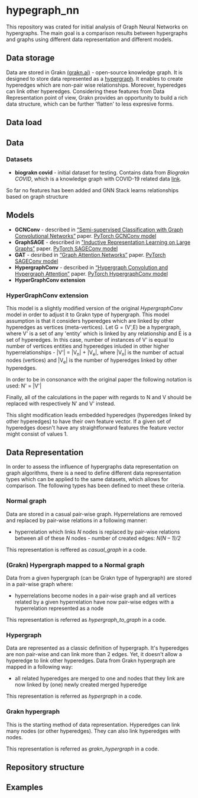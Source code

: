 # hypegraph_nn
This repository was crated for initial analysis of Graph Neural Networks on hypergraphs. The main goal is a comparison results between hypergraphs and graphs using different data representation and different models.

## Data storage
Data are stored in Grakn [(grakn.ai)](https://grakn.ai) - open-source knowledge graph. It is designed to store data represented as a [hypergraph](https://en.wikipedia.org/wiki/Hypergraph). It enables to create hyperedges which are non-pair wise relationships. Moreover, hyperedges can link other hyperedges. Considering these features from Data Representation point of view, Grakn provides an opportunity to build a rich data structure, which can be further 'flatten' to less expresive forms.


## Data load


## Data


### Datasets
* **biograkn covid** - initial dataset for testing. Contains data from *Biograkn COVID*, which is a knowledge graph with COVID-19 related data [link](https://towardsdatascience.com/weve-released-a-covid-19-knowledge-graph-96a15d112fac).

So far no features has been added and GNN Stack learns relationships based on graph structure


## Models

* **GCNConv** - described in [“Semi-supervised Classification with Graph Convolutional Networks”](https://arxiv.org/abs/1609.02907) paper. [PyTorch GCNConv model](https://pytorch-geometric.readthedocs.io/en/latest/modules/nn.html#torch_geometric.nn.conv.GCNConv)
* **GraphSAGE** - described in ["Inductive Representation Learning on Large Graphs”](https://arxiv.org/abs/1706.02216) paper. [PyTorch SAGEConv model](https://pytorch-geometric.readthedocs.io/en/latest/modules/nn.html#torch_geometric.nn.conv.SAGEConv)
* **GAT** - desribed in [“Graph Attention Networks”](https://arxiv.org/abs/1710.10903) paper. [PyTorch SAGEConv model](https://pytorch-geometric.readthedocs.io/en/latest/modules/nn.html#torch_geometric.nn.conv.GATConv)
* **HypergraphConv** - described in [“Hypergraph Convolution and Hypergraph Attention”](https://arxiv.org/abs/1901.08150) paper. [PyTorch HypergraphConv model](https://pytorch-geometric.readthedocs.io/en/latest/modules/nn.html#torch_geometric.nn.conv.HypergraphConv)
* **HyperGraphConv extension**


### HyperGraphConv extension
This model is a slightly modified version of the original *HypergraphConv* model in order to adjust it to Grakn type of hypergraph. This model assumption is that it considers hyperedges which are linked by other hyperedges as vertices (meta-vertices). Let G = (V',E) be a hypergraph, where V' is a set of any 'entity' which is linked by any relationship and E is a set of hyperedges. In this case, number of instances of V' is equal to number of vertices entities and hyperedges inluded in other higher hyperrelationships - |V'| = |V<sub>n</sub>| + |V<sub>e</sub>|, where |V<sub>n</sub>| is the number of actual nodes (vertices) and |V<sub>e</sub>| is the number of hyperedges linked by other hyperedges.

In order to be in consonance with the original paper the following notation is used: 
N' = |V'| 

Finally, all of the calculations in the paper with regards to N and V should be replaced with respectively N' and V' instead.


This slight modification leads embedded hyperedges (hyperedges linked by other hyperedges) to have their own feature vector. If a given set of hyperedges doesn't have any straightforward features the feature vector might consist of values 1.


## Data Representation
In order to assess the influence of hypergraphs data representation on graph algorithms, there is a need to define different data representation types which can be applied to the same datasets, which allows for comparison. The following types has been defined to meet these criteria.

### Normal graph

Data are stored in a casual pair-wise graph. Hyperrelations are removed and replaced by pair-wise relations in a following manner:
* hyperrelation which links *N* nodes is replaced by pair-wise relations between all of these *N* nodes - number of created edges: *N(N – 1)/2*

This representation is reffered as *casual_graph* in a code.

### (Grakn) Hypergraph mapped to a Normal graph

Data from a given hypergraph (can be Grakn type of hypergraph) are stored in a pair-wise graph where:
* hyperrelations become nodes in a pair-wise graph and all vertices related by a given hyperrelation have now pair-wise edges with a hyperrelation represented as a node

This representation is referred as *hypergraph_to_graph* in a code.

### Hypergraph

Data are represented as a classic definition of hypergraph. It's hyperedges are non pair-wise and can link more than 2 edges. Yet, it doesn't allow a hyperedge to link other hyperedges. Data from Grakn hypergraph are mapped in a following way:
* all related hyperedges are merged to one and nodes that they link are now linked by (one) newly created merged hyperedge

This representation is referred as *hypergraph* in a code.

### Grakn hypergraph

This is the starting method of data representation. Hyperedges can link many nodes (or other hyperedges). They can also link hyperedges with nodes.

This representation is referred as *grakn_hypergraph* in a code.

## Repository structure

## Examples

